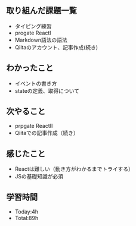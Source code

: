 ##  取り組んだ課題一覧
-  タイピング練習
-  progate ReactⅠ
-  Markdown語法の語法
-  Qiitaのアカウント、記事作成(続き)　　

##  わかったこと
-  イベントの書き方
-  stateの定義、取得について　　

##  次やること
-  prpgate ReactⅡ
-  Qiitaでの記事作成（続き）　　

##  感じたこと
-  Reactは難しい（動き方がわかるまでトライする）
-  JSの基礎知識が必須

##  学習時間
-  Today:4h
-  Total:89h

